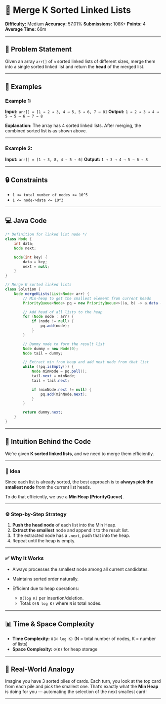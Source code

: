
# 🔗 Merge K Sorted Linked Lists

**Difficulty:** Medium
**Accuracy:** 57.01%
**Submissions:** 108K+
**Points:** 4
**Average Time:** 60m

---

## 🧠 Problem Statement

Given an array `arr[]` of `n` sorted linked lists of different sizes, merge them into a single sorted linked list and return the **head** of the merged list.

---

## 🧪 Examples

### Example 1:

**Input:**
`arr[] = [1 → 2 → 3, 4 → 5, 5 → 6, 7 → 8]`
**Output:**
`1 → 2 → 3 → 4 → 5 → 5 → 6 → 7 → 8`

**Explanation:**
The array has 4 sorted linked lists. After merging, the combined sorted list is as shown above.

---

### Example 2:

**Input:**
`arr[] = [1 → 3, 8, 4 → 5 → 6]`
**Output:**
`1 → 3 → 4 → 5 → 6 → 8`

---

## 🔒 Constraints

* `1 <= total number of nodes <= 10^5`
* `1 <= node->data <= 10^3`

---

## 💻 Java Code

```java
/* Definition for linked list node */
class Node {
    int data;
    Node next;

    Node(int key) {
        data = key;
        next = null;
    }
}

// Merge K sorted linked lists
class Solution {
    Node mergeKLists(List<Node> arr) {
        // Min-heap to get the smallest element from current heads
        PriorityQueue<Node> pq = new PriorityQueue<>((a, b) -> a.data - b.data);

        // Add head of all lists to the heap
        for (Node node : arr) {
            if (node != null) {
                pq.add(node);
            }
        }

        // Dummy node to form the result list
        Node dummy = new Node(0);
        Node tail = dummy;

        // Extract min from heap and add next node from that list
        while (!pq.isEmpty()) {
            Node minNode = pq.poll();
            tail.next = minNode;
            tail = tail.next;

            if (minNode.next != null) {
                pq.add(minNode.next);
            }
        }

        return dummy.next;
    }
}
```

---

## 🧠 Intuition Behind the Code

We’re given **K sorted linked lists**, and we need to merge them efficiently.

---

### 📌 Idea

Since each list is already sorted, the best approach is to **always pick the smallest node** from the current list heads.

To do that efficiently, we use a **Min Heap (PriorityQueue)**.

---

### ⚙️ Step-by-Step Strategy

1. **Push the head node** of each list into the Min Heap.
2. **Extract the smallest** node and append it to the result list.
3. If the extracted node has a `.next`, push that into the heap.
4. Repeat until the heap is empty.

---

### ✅ Why It Works

* Always processes the smallest node among all current candidates.
* Maintains sorted order naturally.
* Efficient due to heap operations:

  * `O(log K)` per insertion/deletion.
  * Total: `O(N log K)` where `N` is total nodes.

---

## 📊 Time & Space Complexity

* **Time Complexity:** `O(N log K)`
  (N = total number of nodes, K = number of lists)
* **Space Complexity:** `O(K)` for heap storage

---

## 🎴 Real-World Analogy

Imagine you have 3 sorted piles of cards. Each turn, you look at the top card from each pile and pick the smallest one. That’s exactly what the **Min Heap** is doing for you — automating the selection of the next smallest card!

---

